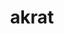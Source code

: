 ---
layout: dictionary_entry
title: akrat
parent: Common Words
last_modified_date: 2021-10-19

word: akrat
see_also:
  - "unkrat"
transcriptions:
  - ˈækræt
translations:
  - "accurate; correct"
  - "true"
  - "yes"
etymology:
  From English `accurate`
examples:
  - bzo: "I omnitime **akrat** [bea](bea)."
    eng: "I am always **correct**."
  - bzo: "Akrat."
    eng: "Yes."
---